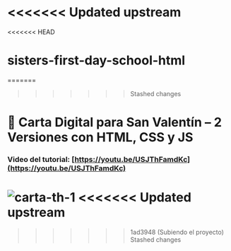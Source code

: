 <<<<<<< Updated upstream
=======
<<<<<<< HEAD
# sisters-first-day-school-html
=======
>>>>>>> Stashed changes
# 💌 Carta Digital para San Valentín – 2 Versiones con HTML, CSS y JS 
### Video del tutorial: [https://youtu.be/USJThFamdKc](https://youtu.be/USJThFamdKc)

![carta-th-1](https://github.com/user-attachments/assets/226b6d0f-90b9-4f90-8c5e-75f372481e22)
<<<<<<< Updated upstream
=======
>>>>>>> 1ad3948 (Subiendo el proyecto)
>>>>>>> Stashed changes
